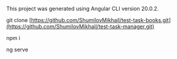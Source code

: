This project was generated using Angular CLI version 20.0.2.

git clone [https://github.com/ShumilovMikhail/test-task-books.git](https://github.com/ShumilovMikhail/test-task-manager.git)

npm i

ng serve
